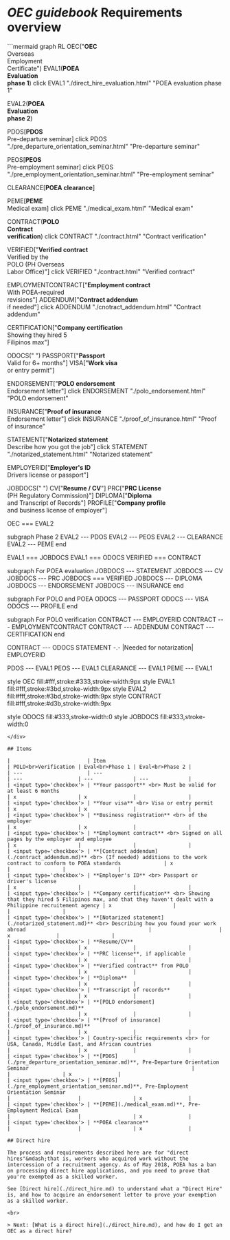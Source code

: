 # _OEC guidebook_ Requirements overview

<div class='wide-figure'>
```mermaid
graph RL
OEC("<b>OEC</b><br>Overseas<br>Employment<br>Certificate")
EVAL1(<b>POEA<br>Evaluation<br>phase 1</b>)
click EVAL1 "./direct_hire_evaluation.html" "POEA evaluation phase 1"

EVAL2(<b>POEA<br>Evaluation<br>phase 2</b>)

PDOS[<b>PDOS</b><br>Pre-departure seminar]
click PDOS "./pre_departure_orientation_seminar.html" "Pre-departure seminar"

PEOS[<b>PEOS</b><br>Pre-employment seminar]
click PEOS "./pre_employment_orientation_seminar.html" "Pre-employment seminar"

CLEARANCE[<b>POEA clearance</b>]

PEME[<b>PEME</b><br>Medical exam]
click PEME "./medical_exam.html" "Medical exam"

CONTRACT(<b>POLO<br>Contract<br>verification</b>)
click CONTRACT "./contract.html" "Contract verification"

VERIFIED["<b>Verified contract</b><br>Verified by the<br>POLO (PH Overseas<br>Labor Office)"]
click VERIFIED "./contract.html" "Verified contract"

EMPLOYMENTCONTRACT["<b>Employment contract</b><br>With POEA-required<br>revisions"]
ADDENDUM["<b>Contract addendum</b><br>if needed"]
click ADDENDUM "./cnotract_addendum.html" "Contract addendum"

CERTIFICATION["<b>Company certification</b><br>Showing they hired 5<br>Filipinos max"]

ODOCS(" ")
PASSPORT["<b>Passport</b><br>Valid for 6+ months"]
VISA["<b>Work visa</b><br>or entry permit"]

ENDORSEMENT["<b>POLO endorsement</b><br>Endorsement letter"]
click ENDORSEMENT "./polo_endorsement.html" "POLO endorsement"

INSURANCE["<b>Proof of insurance</b><br>Endorsement letter"]
click INSURANCE "./proof_of_insurance.html" "Proof of insurance"

STATEMENT["<b>Notarized statement</b><br>Describe how you got the job"]
click STATEMENT "./notarized_statement.html" "Notarized statement"

EMPLOYERID["<b>Employer's ID</b><br>Drivers license or passport"]

JOBDOCS(" ")
CV["<b>Resume / CV</b>"]
PRC["<b>PRC License</b><br>(PH Regulatory Commission)"]
DIPLOMA["<b>Diploma</b><br>and Transcript of Records"]
PROFILE["<b>Company profile</b><br>and business license of employer"]

OEC === EVAL2

subgraph Phase 2
EVAL2 --- PDOS
EVAL2 --- PEOS
EVAL2 --- CLEARANCE
EVAL2 --- PEME
end

EVAL1 === JOBDOCS
EVAL1 === ODOCS
VERIFIED === CONTRACT

subgraph For POEA evaluation
JOBDOCS --- STATEMENT
JOBDOCS --- CV
JOBDOCS --- PRC
JOBDOCS === VERIFIED
JOBDOCS --- DIPLOMA
JOBDOCS --- ENDORSEMENT
JOBDOCS --- INSURANCE
end

subgraph For POLO and POEA
ODOCS --- PASSPORT
ODOCS --- VISA
ODOCS --- PROFILE
end

subgraph For POLO verification
CONTRACT --- EMPLOYERID
CONTRACT --- EMPLOYMENTCONTRACT
CONTRACT --- ADDENDUM
CONTRACT --- CERTIFICATION
end

CONTRACT --- ODOCS
STATEMENT -.- |Needed for notarization| EMPLOYERID

PDOS --- EVAL1
PEOS --- EVAL1
CLEARANCE --- EVAL1
PEME --- EVAL1

style OEC fill:#fff,stroke:#333,stroke-width:9px
style EVAL1 fill:#fff,stroke:#3bd,stroke-width:9px
style EVAL2 fill:#fff,stroke:#3bd,stroke-width:9px
style CONTRACT fill:#fff,stroke:#d3b,stroke-width:9px

style ODOCS fill:#333,stroke-width:0
style JOBDOCS fill:#333,stroke-width:0

```
</div>

## Items

|                         | Item                                                                                                                                      | POLO<br>Verification | Eval<br>Phase 1 | Eval<br>Phase 2 |
| ---                     | ---                                                                                                                                       | ---                  | ---             | ---             |
| <input type='checkbox'> | **Your passport** <br> Must be valid for at least 6 months                                                                                | x                    | x               |                 |
| <input type='checkbox'> | **Your visa** <br> Visa or entry permit                                                                                                   | x                    | x               |                 |
| <input type='checkbox'> | **Business registration** <br> of the employer                                                                                            | x                    | x               |                 |
| <input type='checkbox'> | **Employment contract** <br> Signed on all pages by the employer and employee                                                             | x                    |                 |                 |
| <input type='checkbox'> | **[Contract addendum](./contract_addendum.md)** <br> (If needed) additions to the work contract to conform to POEA standards              | x                    |                 |                 |
| <input type='checkbox'> | **Employer's ID** <br> Passport or driver's license                                                                                       | x                    |                 |                 |
| <input type='checkbox'> | **Company certification** <br> Showing that they hired 5 Filipinos max, and that they haven't dealt with a Philippine recruitement agency | x                    |                 |                 |
| <input type='checkbox'> | **[Notarized statement](./notarized_statement.md)** <br> Describing how you found your work abroad                                        |                      | x               |                 |
| <input type='checkbox'> | **Resume/CV**                                                                                                                             |                      | x               |                 |
| <input type='checkbox'> | **PRC license**, if applicable                                                                                                            |                      | x               |                 |
| <input type='checkbox'> | **Verified contract** from POLO                                                                                                           |                      | x               |                 |
| <input type='checkbox'> | **Diploma**                                                                                                                               |                      | x               |                 |
| <input type='checkbox'> | **Transcript of records**                                                                                                                 |                      | x               |                 |
| <input type='checkbox'> | **[POLO endorsement](./polo_endorsement.md)**                                                                                             |                      | x               |                 |
| <input type='checkbox'> | **[Proof of insurance](./proof_of_insurance.md)**                                                                                         |                      | x               |                 |
| <input type='checkbox'> | Country-specific requirements <br> for USA, Canada, Middle East, and African countries                                                    |                      | x               |                 |
| <input type='checkbox'> | **[PDOS](./pre_departure_orientation_seminar.md)**, Pre-Departure Orientation Seminar                                                     |                      |                 | x               |
| <input type='checkbox'> | **[PEOS](./pre_employment_orientation_seminar.md)**, Pre-Employment Orientation Seminar                                                   |                      |                 | x               |
| <input type='checkbox'> | **[PEME](./medical_exam.md)**, Pre-Employment Medical Exam                                                                                |                      |                 | x               |
| <input type='checkbox'> | **POEA clearance**                                                                                                                        |                      |                 | x               |

## Direct hire

The process and requirements described here are for "direct hires"&mdash;that is, workers who acquired work without the intercession of a recruitment agency. As of May 2018, POEA has a ban on processing direct hire applications, and you need to prove that you're exempted as a skilled worker.

See [Direct hire](./direct_hire.md) to understand what a "Direct Hire" is, and how to acquire an endorsement letter to prove your exemption as a skilled worker.

<br>

> Next: [What is a direct hire](./direct_hire.md), and how do I get an OEC as a direct hire?
